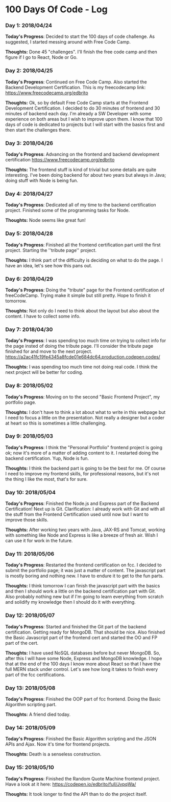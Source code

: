 # 100 Days Of Code - Log

### Day 1: 2018/04/24

**Today's Progress**: Decided to start the 100 days of code challenge. As suggested, I started messing around with Free Code Camp.

**Thoughts:** Done 45 "challenges". I'll finish the free code camp and then figure if I go to React, Node or Go.

### Day 2: 2018/04/25

**Today's Progress**: Continued on Free Code Camp. Also started the Backend Development Certification. This is my freecodecamp link: https://www.freecodecamp.org/edbrito

**Thoughts:** Ok, so by default Free Code Camp starts at the Frontend Development Certification. I decided to do 30 minutes of frontend and 30 minutes of backend each day. I'm already a SW Developer with some experience on both areas but I wish to improve upon them. I know that 100 days of code is dedicated to projects but I will start with the basics first and then start the challenges there.

### Day 3: 2018/04/26

**Today's Progress**: Advancing on the frontend and backend development certification
https://www.freecodecamp.org/edbrito

**Thoughts:** The frontend stuff is kind of trivial but some details are quite interesting. I've been doing backend for about two years but always in Java; doing stuff with Node is being fun.

### Day 4: 2018/04/27

**Today's Progress**: Dedicated all of my time to the backend certification project. Finished some of the programming tasks for Node.

**Thoughts:** Node seems like great fun!

### Day 5: 2018/04/28

**Today's Progress**: Finished all the frontend certification part until the first project. Starting the ''tribute page'' project.

**Thoughts:** I think part of the difficulty is deciding on what to do the page. I have an idea, let's see how this pans out.

### Day 6: 2018/04/29

**Today's Progress**: Doing the "tribute" page for the Frontend certification of freeCodeCamp. Trying make it simple but still pretty. Hope to finish it tomorrow.

**Thoughts:** Not only do I need to think about the layout but also about the content. I have to collect some info.

### Day 7: 2018/04/30

**Today's Progress**: I was spending too much time on trying to collect info for the page insted of doing the tribute page. I'll consider the tribute page finished for and move to the next project.
https://a2ac41fc19fe4345a8fcde01e684dc64.production.codepen.codes/

**Thoughts:** I was spending too much time not doing real code. I think the next project will be better for coding.

### Day 8: 2018/05/02

**Today's Progress**: Moving on to the second "Basic Frontend Project", my portfolio page.

**Thoughts:** I don't have to think a lot about what to write in this webpage but I need to focus a little on the presentation. Not really a designer but a coder at heart so this is sometimes a little challenging.

### Day 9: 2018/05/03

**Today's Progress**: I think the "Personal Portfolio" frontend project is going ok; now it's more of a matter of adding content to it. I restarted doing the backend certification. Yup, Node is fun.

**Thoughts:** I think the backend part is going to be the best for me. Of course I need to improve my frontend skills, for professional reasons, but it's not the thing I like the most, that's for sure.

### Day 10: 2018/05/04

**Today's Progress**: Finished the Node.js and Express part of the Backend Certification! Next up is Git. Clarification: I already work with Git and with all the stuff from the Frontend Certification used until now but I want to improve those skills.

**Thoughts:** After working two years with Java, JAX-RS and Tomcat, working with something like Node and Express is like a breeze of fresh air. Wish I can use it for work in the future.

### Day 11: 2018/05/06

**Today's Progress**: Restarted the frontend certification on fcc. I decided to submit the portfolio page; it was just a matter of content. The javascript part is mostly boring and nothing new. I have to endure it to get to the fun parts.

**Thoughts:** I think tomorrow I can finish the javascript part with the basics and then I should work a little on the backend certification part with Git. Also probably nothing new but if I'm going to learn everything from scratch and solidify my knowledge then I should do it with everything.

### Day 12: 2018/05/07

**Today's Progress**: Started and finished the Git part of the backend certification. Getting ready for MongoDB. That should be nice. Also finished the Basic Javascript part of the frontend cert and started the OO and FP part of the cert.

**Thoughts:** I have used NoSQL databases before but never MongoDB. So, after this I will have some Node, Express and MongoDB knowledge. I hope that at the end of the 100 days I know more about React so that I have the full MERN stack under control. Let's see how long it takes to finish every part of the fcc certifications.

### Day 13: 2018/05/08

**Today's Progress**: Finished the OOP part of fcc frontend. Doing the Basic Algorithm scripting part.

**Thoughts:** A friend died today.

### Day 14: 2018/05/09

**Today's Progress**: Finished the Basic Algorithm scripting and the JSON APIs and Ajax. Now it's time for frontend projects.

**Thoughts:** Death is a senseless construction.

### Day 15: 2018/05/10

 **Today's Progress**: Finished the Random Quote Machine frontend project. Have a look at it here:
https://codepen.io/edbrito/full/JvpqWa/

**Thoughts:** It took longer to find the API than to do the project itself.
